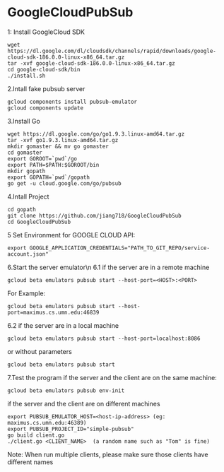# GoogleCloudPubSub

1: Install GoogleCloud SDK
```
wget https://dl.google.com/dl/cloudsdk/channels/rapid/downloads/google-cloud-sdk-186.0.0-linux-x86_64.tar.gz
tar -xvf google-cloud-sdk-186.0.0-linux-x86_64.tar.gz
cd google-cloud-sdk/bin
./install.sh
```

2.Intall fake pubsub server
```
gcloud components install pubsub-emulator
gcloud components update
```

3.Install Go
```
wget https://dl.google.com/go/go1.9.3.linux-amd64.tar.gz
tar -xvf go1.9.3.linux-amd64.tar.gz
mkdir gomaster && mv go gomaster
cd gomaster
export GOROOT=`pwd`/go
export PATH=$PATH:$GOROOT/bin
mkdir gopath
export GOPATH=`pwd`/gopath
go get -u cloud.google.com/go/pubsub
```

4.Intall Project
```
cd gopath
git clone https://github.com/jiang718/GoogleCloudPubSub
cd GoogleCloudPubSub
```

5 Set Environment for GOOGLE CLOUD API:
```
export GOOGLE_APPLICATION_CREDENTIALS="PATH_TO_GIT_REPO/service-account.json"
```

6.Start the server emulator\n
6.1 if the server are in a remote machine 
```
gcloud beta emulators pubsub start --host-port=<HOST>:<PORT>
```
For Example:
```
gcloud beta emulators pubsub start --host-port=maximus.cs.umn.edu:46839
```
6.2 if the server are in a local machine
```
gcloud beta emulators pubsub start --host-port=localhost:8086
```
or without parameters
```
gcloud beta emulators pubsub start
```
7.Test the program
if the server and the client are on the same machine:
```
gcloud beta emulators pubsub env-init 
```
if the server and the client are on different machines
```
export PUBSUB_EMULATOR_HOST=<host-ip-address> (eg: maximus.cs.umn.edu:46389)
export PUBSUB_PROJECT_ID="simple-pubsub"
go build client.go 
./client.go <CLIENT_NAME>  (a random name such as "Tom" is fine)
```

Note: When run multiple clients, please make sure those clients have different names
